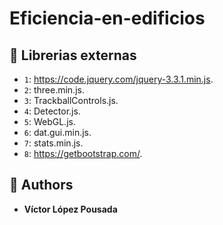 # Eficiencia-en-edificios


## :book: Librerias externas

-  `1`: https://code.jquery.com/jquery-3.3.1.min.js.
-  `2`: three.min.js.
-  `3`: TrackballControls.js.
-  `4`: Detector.js.
-  `5`: WebGL.js.
-  `6`: dat.gui.min.js.
-  `7`: stats.min.js.
-  `8`: https://getbootstrap.com/.

## :muscle: Authors
* **Víctor López Pousada** 


